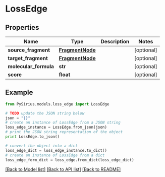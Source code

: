 # LossEdge



## Properties

Name | Type | Description | Notes
------------ | ------------- | ------------- | -------------
**source_fragment** | [**FragmentNode**](FragmentNode.md) |  | [optional] 
**target_fragment** | [**FragmentNode**](FragmentNode.md) |  | [optional] 
**molecular_formula** | **str** |  | [optional] 
**score** | **float** |  | [optional] 

## Example

```python
from PySirius.models.loss_edge import LossEdge

# TODO update the JSON string below
json = "{}"
# create an instance of LossEdge from a JSON string
loss_edge_instance = LossEdge.from_json(json)
# print the JSON string representation of the object
print LossEdge.to_json()

# convert the object into a dict
loss_edge_dict = loss_edge_instance.to_dict()
# create an instance of LossEdge from a dict
loss_edge_form_dict = loss_edge.from_dict(loss_edge_dict)
```
[[Back to Model list]](../README.md#documentation-for-models) [[Back to API list]](../README.md#documentation-for-api-endpoints) [[Back to README]](../README.md)


